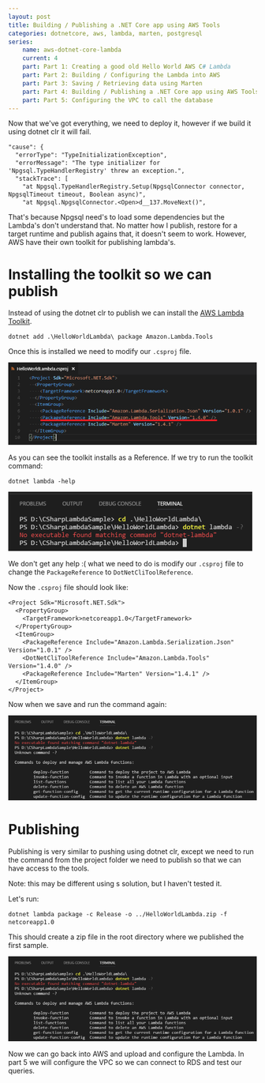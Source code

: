 ```yaml
---
layout: post
title: Building / Publishing a .NET Core app using AWS Tools
categories: dotnetcore, aws, lambda, marten, postgresql
series:
	name: aws-dotnet-core-lambda
	current: 4
	part: Part 1: Creating a good old Hello World AWS C# Lambda
	part: Part 2: Building / Configuring the Lambda into AWS
	part: Part 3: Saving / Retrieving data using Marten
	part: Part 4: Building / Publishing a .NET Core app using AWS Tools
	part: Part 5: Configuring the VPC to call the database
---
```


Now that we've got everything, we need to deploy it, however if we build it using dotnet clr it will fail. 

    "cause": {
      "errorType": "TypeInitializationException",
      "errorMessage": "The type initializer for 'Npgsql.TypeHandlerRegistry' threw an exception.",
      "stackTrace": [
        "at Npgsql.TypeHandlerRegistry.Setup(NpgsqlConnector connector, NpgsqlTimeout timeout, Boolean async)",
        "at Npgsql.NpgsqlConnector.<Open>d__137.MoveNext()",

That's because Npgsql need's to load some dependencies but the Lambda's don't understand that. No matter how I publish, restore for a target runtime and publish agains that, it doesn't seem to work. However, AWS have their own toolkit for publishing lambda's. 

<!--excerpt-->

# Installing the toolkit so we can publish

Instead of using the dotnet clr to publish we can install the [AWS Lambda Toolkit](https://www.nuget.org/packages/Amazon.Lambda.Tools). 

	dotnet add .\HelloWorldLambda\ package Amazon.Lambda.Tools
Once this is installed we need to modify our `.csproj` file.

![](/images/part-4-01.png)

As you can see the toolkit installs as a Reference. If we try to run the toolkit command:

	dotnet lambda -help

![](/images/part-4-02.png)

We don't get any help :( what we need to do is modify our `.csproj` file to change the `PackageReference` to `DotNetCliToolReference`. 

Now the `.csproj` file should look like:

    <Project Sdk="Microsoft.NET.Sdk">
      <PropertyGroup>
        <TargetFramework>netcoreapp1.0</TargetFramework>
      </PropertyGroup>
      <ItemGroup>
        <PackageReference Include="Amazon.Lambda.Serialization.Json" Version="1.0.1" />
        <DotNetCliToolReference Include="Amazon.Lambda.Tools" Version="1.4.0" />
        <PackageReference Include="Marten" Version="1.4.1" />
      </ItemGroup>
    </Project>

Now when we save and run the command again:

![](/images/part-4-03.png)

# Publishing

Publishing is very similar to pushing using dotnet clr, except we need to run the command from the project folder we need to publish so that we can have access to the tools. 

Note: this may be different using s solution, but I haven't tested it.

Let's run:

	dotnet lambda package -c Release -o ../HelloWorldLambda.zip -f netcoreapp1.0
	
This should create a zip file in the root directory where we published the first sample.

![](/images/part-4-03.png)

Now we can go back into AWS and upload and configure the Lambda. In part 5 we will configure the VPC so we can connect to RDS and test our queries.
